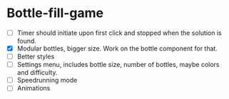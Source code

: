 # Bottle-fill-game

- [ ] Timer should initiate upon first click and stopped when the solution is found.
- [x] Modular bottles, bigger size. Work on the bottle component for that.
- [ ] Better styles
- [ ] Settings menu, includes bottle size, number of bottles, maybe colors and difficulty.
- [ ] Speedrunning mode
- [ ] Animations